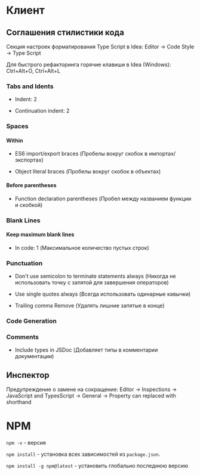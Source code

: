 # Клиент

## Соглашения стилистики кода

Секция настроек форматирования Type Script в Idea: Editor -> Code Style -> Type Script

Для быстрого рефакторинга горячие клавиши в Idea (Windows): Ctrl+Alt+O, Ctrl+Alt+L

### Tabs and Idents

- Indent: 2

- Continuation indent: 2

### Spaces

#### Within

- ES6 import/export braces (Пробелы вокруг скобок в импортах/экспортах)

- Object literal braces (Пробелы вокруг скобок в объектах)

#### Before parentheses

- Function declaration parentheses (Пробел между названием функции и скобкой)

### Blank Lines

#### Keep maximum blank lines

- In code: 1 (Максимальное количество пустых строк)

### Punctuation

- Don't use semicolon to terminate statements always (Никогда не использовать точку с запятой для завершения операторов)

- Use single quotes always (Всегда использовать одинарные кавычки)

- Trailing comma Remove (Удалять лишние запятые в конце)

### Code Generation

### Comments

- Include types in JSDoc (Добавляет типы в комментарии документации)

## Инспектор

Предупреждение о замене на сокращение: Editor -> Inspections -> JavaScript and TypesScript -> General -> Property can replaced with shorthand

# NPM

`npm -v` - версия

`npm install` - установка всех зависимостей из `package.json`.

`npm install -g npm@latest` - установить глобально последнюю версию